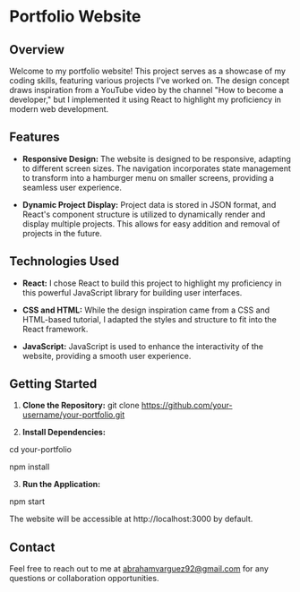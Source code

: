 # Portfolio Website

## Overview

Welcome to my portfolio website! This project serves as a showcase of my coding skills, featuring various projects I've worked on. The design concept draws inspiration from a YouTube video by the channel "How to become a developer," but I implemented it using React to highlight my proficiency in modern web development.

## Features

- **Responsive Design:** The website is designed to be responsive, adapting to different screen sizes. The navigation incorporates state management to transform into a hamburger menu on smaller screens, providing a seamless user experience.

- **Dynamic Project Display:** Project data is stored in JSON format, and React's component structure is utilized to dynamically render and display multiple projects. This allows for easy addition and removal of projects in the future.

## Technologies Used

- **React:** I chose React to build this project to highlight my proficiency in this powerful JavaScript library for building user interfaces.

- **CSS and HTML:** While the design inspiration came from a CSS and HTML-based tutorial, I adapted the styles and structure to fit into the React framework.

- **JavaScript:** JavaScript is used to enhance the interactivity of the website, providing a smooth user experience.

## Getting Started

1. **Clone the Repository:**
   git clone https://github.com/your-username/your-portfolio.git

2. **Install Dependencies:**

cd your-portfolio

npm install

3. **Run the Application:**

npm start

The website will be accessible at http://localhost:3000 by default.

## Contact

Feel free to reach out to me at abrahamvarguez92@gmail.com for any questions or collaboration opportunities.
